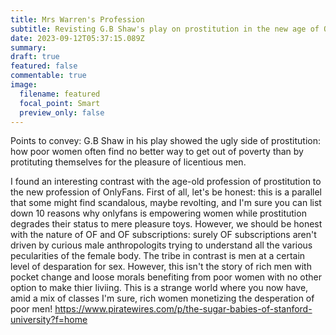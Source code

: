 ```yaml
---
title: Mrs Warren's Profession
subtitle: Revisting G.B Shaw's play on prostitution in the new age of OnlyFans
date: 2023-09-12T05:37:15.089Z
summary: 
draft: true
featured: false
commentable: true
image:
  filename: featured
  focal_point: Smart
  preview_only: false
---
```

Points to convey:
G.B Shaw in his play showed the ugly side of prostitution: how poor women often find no better way to get out of poverty than by protituting themselves for the pleasure of licentious men. 

I found an interesting contrast with the age-old profession of prostitution to the new profession of OnlyFans. First of all, let's be honest: this is a parallel that some might find scandalous, maybe revolting, and I'm sure you can list down 10 reasons why onlyfans is empowering women while prostitution degrades their status to mere pleasure toys. However, we should be honest with the nature of OF and OF subscriptions: surely OF subscriptions aren't driven by curious male anthropologits trying to understand all the various pecularities of the female body. The tribe in contrast is men at a certain level of desparation for sex. However, this isn't the story of rich men with pocket change and loose morals benefiting from poor women with no other option to make thier liviing. This is a strange world where you now have, amid a mix of classes I'm sure, rich women monetizing the desperation of poor men!
https://www.piratewires.com/p/the-sugar-babies-of-stanford-university?f=home 